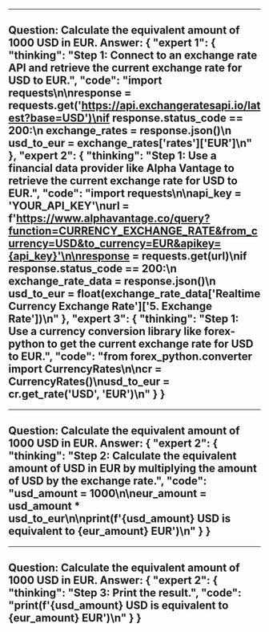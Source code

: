 ---------------------------
Question: Calculate the equivalent amount of 1000 USD in EUR.
Answer:
{
    "expert 1": {
        "thinking": "Step 1: Connect to an exchange rate API and retrieve the current exchange rate for USD to EUR.",
        "code": "import requests\n\nresponse = requests.get('https://api.exchangeratesapi.io/latest?base=USD')\nif response.status_code == 200:\n    exchange_rates = response.json()\n    usd_to_eur = exchange_rates['rates']['EUR']\n"
    },
    "expert 2": {
        "thinking": "Step 1: Use a financial data provider like Alpha Vantage to retrieve the current exchange rate for USD to EUR.",
        "code": "import requests\n\napi_key = 'YOUR_API_KEY'\nurl = f'https://www.alphavantage.co/query?function=CURRENCY_EXCHANGE_RATE&from_currency=USD&to_currency=EUR&apikey={api_key}'\n\nresponse = requests.get(url)\nif response.status_code == 200:\n    exchange_rate_data = response.json()\n    usd_to_eur = float(exchange_rate_data['Realtime Currency Exchange Rate']['5. Exchange Rate'])\n"
    },
    "expert 3": {
        "thinking": "Step 1: Use a currency conversion library like forex-python to get the current exchange rate for USD to EUR.",
        "code": "from forex_python.converter import CurrencyRates\n\ncr = CurrencyRates()\nusd_to_eur = cr.get_rate('USD', 'EUR')\n"
    }
}
---------------------------
---------------------------
Question: Calculate the equivalent amount of 1000 USD in EUR.
Answer:
{
    "expert 2": {
        "thinking": "Step 2: Calculate the equivalent amount of USD in EUR by multiplying the amount of USD by the exchange rate.",
        "code": "usd_amount = 1000\n\neur_amount = usd_amount * usd_to_eur\n\nprint(f'{usd_amount} USD is equivalent to {eur_amount} EUR')\n"
    }
}
---------------------------
---------------------------
Question: Calculate the equivalent amount of 1000 USD in EUR.
Answer:
{
    "expert 2": {
        "thinking": "Step 3: Print the result.",
        "code": "print(f'{usd_amount} USD is equivalent to {eur_amount} EUR')\n"
    }
}
---------------------------
